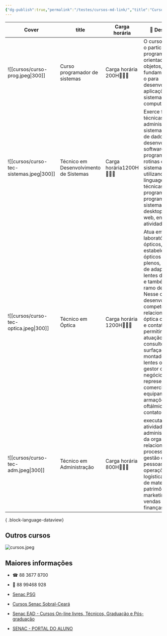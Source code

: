 ```yaml
---
{"dg-publish":true,"permalink":"/testes/cursos-md-link/","title":"Cursos md link","metatags":{"description":"Programação de Cursos no Senac Ceará em Sobral"},"contentClasses":"cards cards-cols-3 cards-cover","tags":["curso","Senac","teste/funciona","cards"],"updated":"2025-04-03T08:58:22.916-03:00"}
---
```



| Cover                                    | title                                  | Carga horária             | 📄 Descrição                                                                                                                                                                                                                                                                                                                                                                                                                           | Inscrição                                                                                                                              |
| ---------------------------------------- | -------------------------------------- | ------------------------- | -------------------------------------------------------------------------------------------------------------------------------------------------------------------------------------------------------------------------------------------------------------------------------------------------------------------------------------------------------------------------------------------------------------------------------------- | -------------------------------------------------------------------------------------------------------------------------------------- |
| ![[cursos/curso-prog.jpeg\|300]]         | Curso programador de sistemas          | Carga horária 200H👨🏻‍💻 | O curso capacita o participante em programação orientada a objetos, fundamentando-o para desenvolver aplicações de sistemas computacionais.                                                                                                                                                                                                                                                                                            | Inscrições via [link ⬇](https://psg.ce.senac.br/oportunidade/programador-de-sistemas-2/)                                               |
| ![[cursos/curso-tec-sistemas.jpeg\|300]] | Técnico em Desenvolvimento de Sistemas | Carga horária1200H👨🏻‍💻 | Exerce funções técnicas, como: administração do sistema de banco de dados, desenvolver software, programar rotinas de sistema utilizando linguagens e técnicas de programação, programação de sistemas para desktop e para web, entre outras atividades.                                                                                                                                                                               | Inscrições presenciais ou [link ⬇](https://cursos.ce.senac.br/produto/tecnico-em-desenvolvimento-de-sistemas-sobral-noite-2025-12-67/) |
| ![[cursos/curso-tec-optica.jpeg\|300]]   | Técnico em Óptica                      | Carga horária 1200H👩🏻‍⚕ | Atua em laboratórios ópticos, estabelecimentos ópticos básicos e plenos, centros de adaptação de lentes de contato e também no ramo de vendas. Nesse curso, desenvolva competências relacionadas à óptica oftálmica e contatologia, permitindo sua atuação como consultor óptico, surfaçagista e montador de lentes oftálmicas, gestor de negócios, representante comercial de equipamentos, armações, lentes oftálmicas e de contato. | Inscrições presenciais ou [link ⬇](https://cursos.ce.senac.br/produto/tecnico-em-optica-sobral-noite-2025-12-64/)                      |
| ![[cursos/curso-tec-adm.jpeg\|300]]      | Técnico em Administração               | Carga horária 800H👨🏻‍💻 | executa atividades administrativas da organização relacionadas aos processos de gestão de pessoas, de operações logísticas, gestão de materiais e patrimônio, de marketing, de vendas e de finanças.                                                                                                                                                                                                                                   | Inscrições presenciais ou [link ⬇](https://cursos.ce.senac.br/produto/tecnico-em-administracao-sobral-noite-2025-12-66/)               |

{ .block-language-dataview}

## Outros cursos

![cursos.jpeg](/img/user/cursos.jpeg)

## Maiores informações

 - ☎ 88 3677 8700
 - 📱 88 99468 928

 - [Senac PSG](https://psg.ce.senac.br/oportunidades/)
 - [Cursos Senac Sobral-Ceará](https://cursos.ce.senac.br/unidade/senac-sobral/)
 - [Senac EAD - Cursos On-line livres, Técnicos, Graduação e Pós-graduação](https://www.ead.senac.br/)
 - [SENAC - PORTAL DO ALUNO](https://cloud.plataforma.senac.br/senacportalaluno/#/login)

